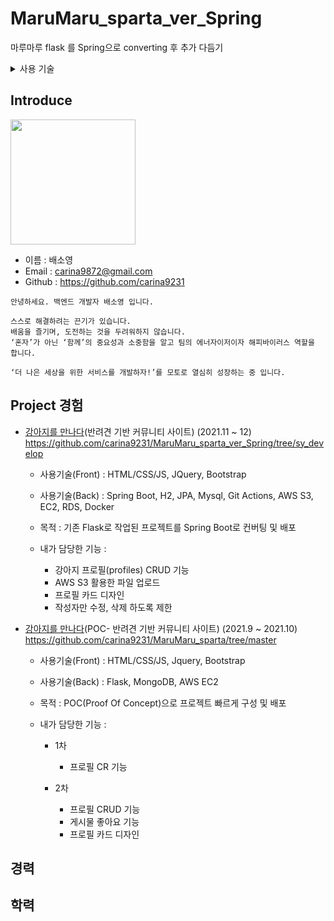 # MaruMaru_sparta_ver_Spring
마루마루 flask 를 Spring으로 converting 후 추가 다듬기

<details>
<summary>사용 기술</summary>

1) 프론트
- Bootstrap
- HTML/CSS
- Fontawesome
    
2) 백엔드
- python
- JAVA
</details>

## Introduce
<img width="200" src="https://i.ibb.co/qgFYxNx/IMG-3283.jpg">

- 이름 : 배소영
- Email : carina9872@gmail.com
- Github : https://github.com/carina9231

```
안녕하세요. 백엔드 개발자 배소영 입니다.

스스로 해결하려는 끈기가 있습니다.
배움을 즐기며, 도전하는 것을 두려워하지 않습니다.
‘혼자’가 아닌 ‘함께’의 중요성과 소중함을 알고 팀의 에너자이저이자 해피바이러스 역할을 합니다.

‘더 나은 세상을 위한 서비스를 개발하자!’를 모토로 열심히 성장하는 중 입니다.
```

## Project 경험

- [강아지를 만나다](https://github.com/thalals/MaruMaru_sparta_ver.Spring)(반려견 기반 커뮤니티 사이트) (2021.11 ~ 12)
    https://github.com/carina9231/MaruMaru_sparta_ver_Spring/tree/sy_develop
    - 사용기술(Front) : HTML/CSS/JS, JQuery, Bootstrap
    - 사용기술(Back) : Spring Boot, H2, JPA, Mysql, Git Actions, AWS S3, EC2, RDS, Docker

    - 목적 : 기존 Flask로 작업된 프로젝트를 Spring Boot로 컨버팅 및 배포
    - 내가 담당한 기능 :
        - 강아지 프로필(profiles) CRUD 기능
        - AWS S3 활용한 파일 업로드
        - 프로필 카드 디자인
        - 작성자만 수정, 삭제 하도록 제한


- [강아지를 만나다](https://github.com/thalals/MaruMaru_sparta)(POC- 반려견 기반 커뮤니티 사이트) (2021.9 ~ 2021.10)
    https://github.com/carina9231/MaruMaru_sparta/tree/master
    - 사용기술(Front) : HTML/CSS/JS, Jquery, Bootstrap
    - 사용기술(Back) : Flask, MongoDB, AWS EC2

    - 목적 : POC(Proof Of Concept)으로 프로젝트 빠르게 구성 및 배포
    - 내가 담당한 기능 :
        - 1차
            - 프로필 CR 기능
          
        - 2차
            - 프로필 CRUD 기능
            - 게시물 좋아요 기능
            - 프로필 카드 디자인
## 경력


## 학력



